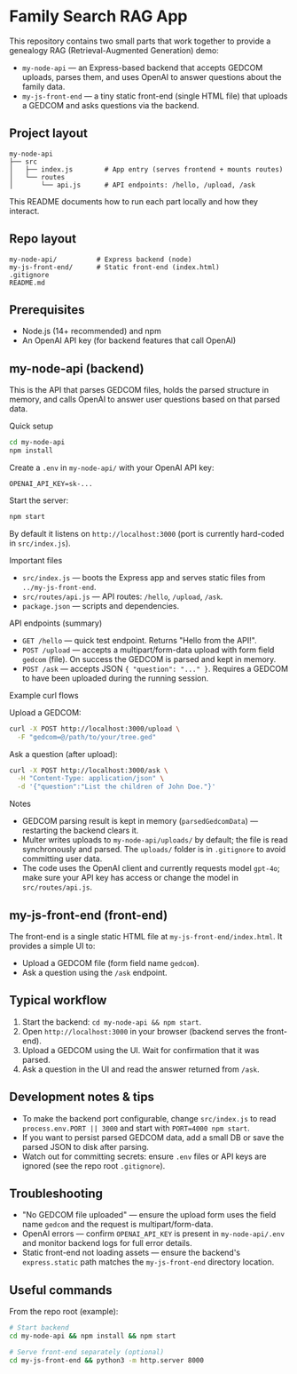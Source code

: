 # Family Search RAG App
This repository contains two small parts that work together to provide a genealogy RAG (Retrieval-Augmented Generation) demo:

- `my-node-api` — an Express-based backend that accepts GEDCOM uploads, parses them, and uses OpenAI to answer questions about the family data.
- `my-js-front-end` — a tiny static front-end (single HTML file) that uploads a GEDCOM and asks questions via the backend.

## Project layout

```
my-node-api
├── src
│   ├── index.js        # App entry (serves frontend + mounts routes)
│   └── routes
│       └── api.js      # API endpoints: /hello, /upload, /ask
```

This README documents how to run each part locally and how they interact.

## Repo layout

```
my-node-api/          # Express backend (node)
my-js-front-end/      # Static front-end (index.html)
.gitignore
README.md
```

## Prerequisites

- Node.js (14+ recommended) and npm
- An OpenAI API key (for backend features that call OpenAI)

## my-node-api (backend)

This is the API that parses GEDCOM files, holds the parsed structure in memory, and calls OpenAI to answer user questions based on that parsed data.

Quick setup

```bash
cd my-node-api
npm install
```

Create a `.env` in `my-node-api/` with your OpenAI API key:

```
OPENAI_API_KEY=sk-...
```

Start the server:

```bash
npm start
```

By default it listens on `http://localhost:3000` (port is currently hard-coded in `src/index.js`).

Important files

- `src/index.js` — boots the Express app and serves static files from `../my-js-front-end`.
- `src/routes/api.js` — API routes: `/hello`, `/upload`, `/ask`.
- `package.json` — scripts and dependencies.

API endpoints (summary)

- `GET /hello` — quick test endpoint. Returns "Hello from the API!".
- `POST /upload` — accepts a multipart/form-data upload with form field `gedcom` (file). On success the GEDCOM is parsed and kept in memory.
- `POST /ask` — accepts JSON `{ "question": "..." }`. Requires a GEDCOM to have been uploaded during the running session.

Example curl flows

Upload a GEDCOM:

```bash
curl -X POST http://localhost:3000/upload \
  -F "gedcom=@/path/to/your/tree.ged"
```

Ask a question (after upload):

```bash
curl -X POST http://localhost:3000/ask \
  -H "Content-Type: application/json" \
  -d '{"question":"List the children of John Doe."}'
```

Notes

- GEDCOM parsing result is kept in memory (`parsedGedcomData`) — restarting the backend clears it.
- Multer writes uploads to `my-node-api/uploads/` by default; the file is read synchronously and parsed. The `uploads/` folder is in `.gitignore` to avoid committing user data.
- The code uses the OpenAI client and currently requests model `gpt-4o`; make sure your API key has access or change the model in `src/routes/api.js`.

## my-js-front-end (front-end)

The front-end is a single static HTML file at `my-js-front-end/index.html`. It provides a simple UI to:

- Upload a GEDCOM file (form field name `gedcom`).
- Ask a question using the `/ask` endpoint.

## Typical workflow

1. Start the backend: `cd my-node-api && npm start`.
2. Open `http://localhost:3000` in your browser (backend serves the front-end). 
3. Upload a GEDCOM using the UI. Wait for confirmation that it was parsed.
4. Ask a question in the UI and read the answer returned from `/ask`.

## Development notes & tips

- To make the backend port configurable, change `src/index.js` to read `process.env.PORT || 3000` and start with `PORT=4000 npm start`.
- If you want to persist parsed GEDCOM data, add a small DB or save the parsed JSON to disk after parsing.
- Watch out for committing secrets: ensure `.env` files or API keys are ignored (see the repo root `.gitignore`).

## Troubleshooting

- "No GEDCOM file uploaded" — ensure the upload form uses the field name `gedcom` and the request is multipart/form-data.
- OpenAI errors — confirm `OPENAI_API_KEY` is present in `my-node-api/.env` and monitor backend logs for full error details.
- Static front-end not loading assets — ensure the backend's `express.static` path matches the `my-js-front-end` directory location.

## Useful commands

From the repo root (example):

```bash
# Start backend
cd my-node-api && npm install && npm start

# Serve front-end separately (optional)
cd my-js-front-end && python3 -m http.server 8000
```
